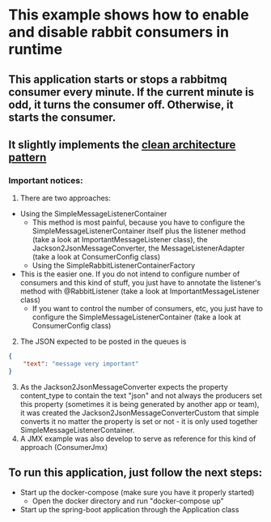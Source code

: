 # This example shows how to enable and disable rabbit consumers in runtime

## This application starts or stops a rabbitmq consumer every minute. If the current minute is odd, it turns the consumer off. Otherwise, it starts the consumer.

## It slightly implements the [clean architecture pattern](https://8thlight.com/blog/uncle-bob/2012/08/13/the-clean-architecture.html) 

### Important notices:

1. There are two approaches:
  * Using the SimpleMessageListenerContainer
    * This method is most painful, because you have to configure the SimpleMessageListenerContainer itself plus the listener method (take a look at ImportantMessageListener class), the Jackson2JsonMessageConverter, the MessageListenerAdapter (take a look at ConsumerConfig class)
    * Using the SimpleRabbitListenerContainerFactory
  * This is the easier one. If you do not intend to configure number of consumers and this kind of stuff, you just have to annotate the listener's method with @RabbitListener (take a look at ImportantMessageListener class)
    * If you want to control the number of consumers, etc, you just have to configure the SimpleMessageListenerContainer (take a look at ConsumerConfig class)

2. The JSON expected to be posted in the queues is
```json
{
    "text": "message very important"
}
```
3. As the Jackson2JsonMessageConverter expects the property content_type to contain the text "json" and not always the producers set this property (sometimes it is being generated by another app or team), it was created the Jackson2JsonMessageConverterCustom that simple converts it no matter the property is set or not - it is only used together SimpleMessageListenerContainer.
4. A JMX example was also develop to serve as reference for this kind of approach (ConsumerJmx)

## To run this application, just follow the next steps:
* Start up the docker-compose (make sure you have it properly started)
  * Open the docker directory and run "docker-compose up"
* Start up the spring-boot application through the Application class


